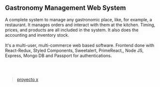 ## Gastronomy Management Web System

A complete system to manage any gastronomic place, like, for example, a restaurant. It manages orders and interact with them at the kitchen. Timing, prices, and products are all included in the system. It also does the accounting and inventory stock.
<br></br>
It's a multi-user, multi-commerce web based software. Frontend done with React-Redux, Styled Components, Sweetalert, PrimeReact,, Node JS, Express, Mongo DB and Passport for authentications.

<br></br>

<blockquote class="imgur-embed-pub" lang="en" data-id="a/1YZyosE"  ><a href="//imgur.com/a/1YZyosE">proyecto x</a></blockquote><script async src="//s.imgur.com/min/embed.js" charset="utf-8"></script>
